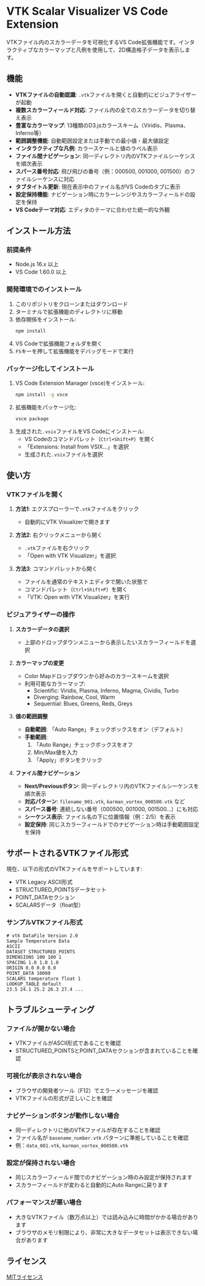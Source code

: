 # VTK Scalar Visualizer VS Code Extension

VTKファイル内のスカラーデータを可視化するVS Code拡張機能です。インタラクティブなカラーマップと凡例を使用して、2D構造格子データを表示します。

## 機能

- **VTKファイルの自動認識**: `.vtk`ファイルを開くと自動的にビジュアライザーが起動
- **複数スカラーフィールド対応**: ファイル内の全てのスカラーデータを切り替え表示
- **豊富なカラーマップ**: 13種類のD3.jsカラースキーム（Viridis、Plasma、Inferno等）
- **範囲調整機能**: 自動範囲設定または手動での最小値・最大値設定
- **インタラクティブな凡例**: カラースケールと値のラベル表示
- **ファイル間ナビゲーション**: 同一ディレクトリ内のVTKファイルシーケンスを順次表示
- **スパース番号対応**: 飛び飛びの番号（例：000500, 001000, 001500）のファイルシーケンスに対応
- **タブタイトル更新**: 現在表示中のファイル名がVS Codeのタブに表示
- **設定保持機能**: ナビゲーション時にカラーレンジやスカラーフィールドの設定を保持
- **VS Codeテーマ対応**: エディタのテーマに合わせた統一的な外観

## インストール方法

### 前提条件
- Node.js 16.x 以上
- VS Code 1.60.0 以上

### 開発環境でのインストール

1. このリポジトリをクローンまたはダウンロード
2. ターミナルで拡張機能のディレクトリに移動
3. 依存関係をインストール:
   ```bash
   npm install
   ```
4. VS Codeで拡張機能フォルダを開く
5. `F5`キーを押して拡張機能をデバッグモードで実行

### パッケージ化してインストール

1. VS Code Extension Manager (vsce)をインストール:
   ```bash
   npm install -g vsce
   ```
2. 拡張機能をパッケージ化:
   ```bash
   vsce package
   ```
3. 生成された`.vsix`ファイルをVS Codeにインストール:
   - VS Codeのコマンドパレット（`Ctrl+Shift+P`）を開く
   - 「Extensions: Install from VSIX...」を選択
   - 生成された`.vsix`ファイルを選択

## 使い方

### VTKファイルを開く

1. **方法1**: エクスプローラーで`.vtk`ファイルをクリック
   - 自動的にVTK Visualizerで開きます

2. **方法2**: 右クリックメニューから開く
   - `.vtk`ファイルを右クリック
   - 「Open with VTK Visualizer」を選択

3. **方法3**: コマンドパレットから開く
   - ファイルを通常のテキストエディタで開いた状態で
   - コマンドパレット（`Ctrl+Shift+P`）を開く
   - 「VTK: Open with VTK Visualizer」を実行

### ビジュアライザーの操作

1. **スカラーデータの選択**
   - 上部のドロップダウンメニューから表示したいスカラーフィールドを選択

2. **カラーマップの変更**
   - Color Mapドロップダウンから好みのカラースキームを選択
   - 利用可能なカラーマップ:
     - Scientific: Viridis, Plasma, Inferno, Magma, Cividis, Turbo
     - Diverging: Rainbow, Cool, Warm
     - Sequential: Blues, Greens, Reds, Greys

3. **値の範囲調整**
   - **自動範囲**: 「Auto Range」チェックボックスをオン（デフォルト）
   - **手動範囲**: 
     1. 「Auto Range」チェックボックスをオフ
     2. Min/Max値を入力
     3. 「Apply」ボタンをクリック

4. **ファイル間ナビゲーション**
   - **Next/Previousボタン**: 同一ディレクトリ内のVTKファイルシーケンスを順次表示
   - **対応パターン**: `filename_001.vtk`, `karman_vortex_000500.vtk` など
   - **スパース番号**: 連続しない番号（000500, 001000, 001500...）にも対応
   - **シーケンス表示**: ファイル名の下に位置情報（例：2/5）を表示
   - **設定保持**: 同じスカラーフィールドでのナビゲーション時は手動範囲設定を保持

## サポートされるVTKファイル形式

現在、以下の形式のVTKファイルをサポートしています:

- VTK Legacy ASCII形式
- STRUCTURED_POINTSデータセット
- POINT_DATAセクション
- SCALARSデータ（float型）

### サンプルVTKファイル形式

```vtk
# vtk DataFile Version 2.0
Sample Temperature Data
ASCII
DATASET STRUCTURED_POINTS
DIMENSIONS 100 100 1
SPACING 1.0 1.0 1.0
ORIGIN 0.0 0.0 0.0
POINT_DATA 10000
SCALARS temperature float 1
LOOKUP_TABLE default
23.5 24.1 25.2 26.3 27.4 ...
```

## トラブルシューティング

### ファイルが開かない場合
- VTKファイルがASCII形式であることを確認
- STRUCTURED_POINTSとPOINT_DATAセクションが含まれていることを確認

### 可視化が表示されない場合
- ブラウザの開発者ツール（F12）でエラーメッセージを確認
- VTKファイルの形式が正しいことを確認

### ナビゲーションボタンが動作しない場合
- 同一ディレクトリに他のVTKファイルが存在することを確認
- ファイル名が `basename_number.vtk` パターンに準拠していることを確認
- 例：`data_001.vtk`, `karman_vortex_000500.vtk`

### 設定が保持されない場合
- 同じスカラーフィールド間でのナビゲーション時のみ設定が保持されます
- スカラーフィールドが変わると自動的にAuto Rangeに戻ります

### パフォーマンスが悪い場合
- 大きなVTKファイル（数万点以上）では読み込みに時間がかかる場合があります
- ブラウザのメモリ制限により、非常に大きなデータセットは表示できない場合があります

## ライセンス

[MITライセンス](LICENSE)
